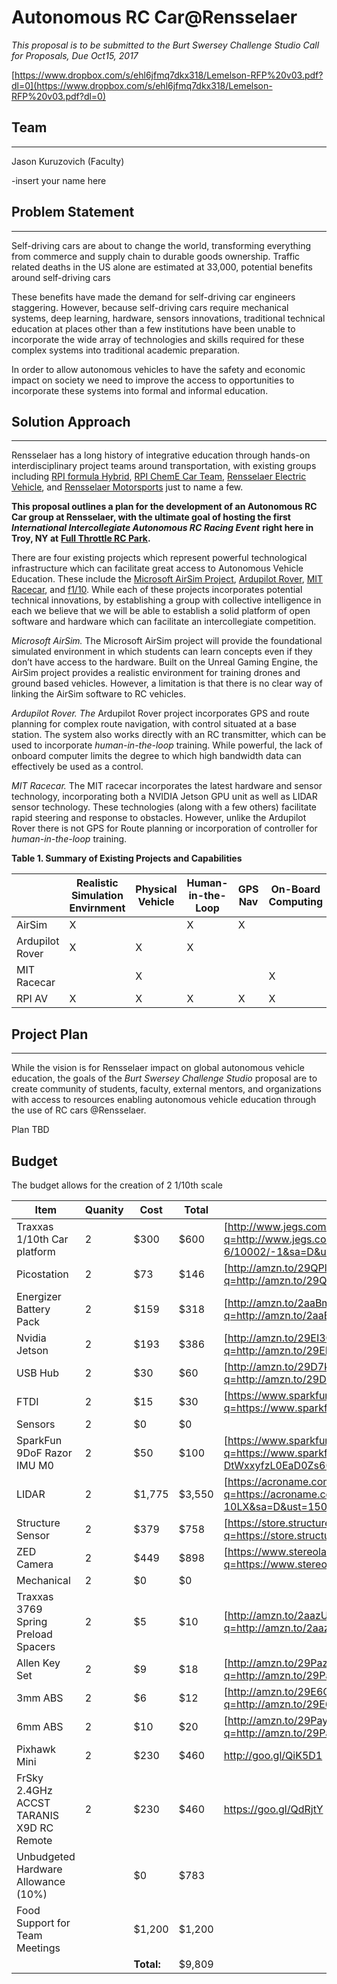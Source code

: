 # Autonomous RC Car@Rensselaer
*This proposal is to be submitted to the Burt Swersey Challenge Studio Call for Proposals, Due Oct15, 2017*

[https://www.dropbox.com/s/ehl6jfmq7dkx318/Lemelson-RFP%20v03.pdf?dl=0](https://www.dropbox.com/s/ehl6jfmq7dkx318/Lemelson-RFP%20v03.pdf?dl=0)

## **Team**
----------

Jason Kuruzovich (Faculty)

-insert your name here


## **Problem Statement**
----------

Self-driving cars are about to change the world, transforming everything from commerce and supply chain to durable goods ownership.  Traffic related deaths in the US alone are estimated at 33,000, potential benefits around self-driving cars

These benefits have made the demand for self-driving car engineers staggering.  However, because self-driving cars require mechanical systems, deep learning, hardware, sensors innovations, traditional technical education at places other than a few institutions have been unable to incorporate the wide array of technologies and skills required for these complex systems into traditional academic preparation.

In order to allow autonomous vehicles to have the safety and economic impact on society we need to improve the access to opportunities to incorporate these systems into formal and informal education.

## **Solution Approach**
----------

Rensselaer has a long history of integrative education through hands-on interdisciplinary project teams around transportation, with existing groups including  [RPI formula Hybrid](https://urchinz.github.io/FH_Web/), [RPI ChemE Car Team](http://union.rpi.edu/clubs/academic-professional/606-cheme-car-team), [Rensselaer Electric Vehicle](http://union.rpi.edu/clubs/hobby-special-interest/187-rensselaer-electric-vehicle), and [Rensselaer Motorsports](http://union.rpi.edu/clubs/hobby-special-interest/16-rensselaer-motorsport) just to name a few.

**This proposal outlines a plan for the development of an Autonomous RC Car group at Rensselaer, with the ultimate goal of hosting the first** ***International Intercollegiate Autonomous RC Racing Event*** **right here in Troy, NY at** [**Full Throttle RC Park**](http://www.fullthrottlercpark.com)**.**

There are four existing projects which represent powerful technological infrastructure which can facilitate great access to Autonomous Vehicle Education.  These include the [Microsoft AirSim Project](https://github.com/Microsoft/AirSim), [Ardupilot Rover](http://ardupilot.org/rover/), [MIT Racecar](https://mit-racecar.github.io/hardware/),  and [f1/10](http://f1tenth.org).  While each of these projects incorporates potential technical innovations, by establishing a group with collective intelligence in each we believe that we will be able to establish a solid platform of open software and hardware which can facilitate an intercollegiate competition.

*Microsoft AirSim.* The Microsoft AirSim project will provide the foundational  simulated environment in which students can learn concepts even if they don’t have access to the hardware.  Built on the Unreal Gaming Engine, the AirSim project provides a realistic environment for training drones and ground based vehicles.  However, a limitation is that there is no clear way of linking the AirSim software to RC vehicles.

*Ardupilot Rover.  The* Ardupilot Rover project incorporates GPS and route planning for complex route navigation, with control situated at a base station.  The system also works directly with an RC transmitter, which can be used to incorporate *human-in-the-loop* training. While powerful, the lack of onboard computer limits the degree to which high bandwidth data can effectively be used as a control.

*MIT Racecar.* The MIT racecar incorporates the latest hardware and sensor technology, incorporating both a NVIDIA Jetson GPU unit as well as LIDAR sensor technology.  These technologies (along with a few others) facilitate rapid steering and response to obstacles.  However, unlike the Ardupilot Rover there is not GPS for Route planning or incorporation of controller for *human-in-the-loop* training.

**Table 1. Summary of Existing Projects and Capabilities**

|                 | Realistic Simulation Envirnment | Physical Vehicle | Human-in-the-Loop | GPS Nav | On-Board Computing | Advanced Sensors |
| --------------- | ------------------------------- | ---------------- | ----------------- | ------- | ------------------ | ---------------- |
| AirSim          | X                               |                  | X                 | X       |                    | X                |
| Ardupilot Rover | X                               | X                | X                 |         |                    |                  |
| MIT Racecar     |                                 | X                |                   |         | X                  | X                |
| RPI AV          | X                               | X                | X                 | X       | X                  | X                |




## **Project Plan**
----------

While the vision is for Rensselaer impact on global autonomous vehicle education, the goals of the *Burt Swersey Challenge Studio* proposal are to create community of students, faculty, external mentors, and organizations with access to resources enabling autonomous vehicle education through the use of RC cars @Rensselaer.

Plan
TBD



## **Budget**

The budget allows for the creation of 2 1/10th scale


| Item                                      | Quanity | Cost       | Total  |                                                                                                                                                                                                                                                |
| ----------------------------------------- | ------- | ---------- | ------ | ---------------------------------------------------------------------------------------------------------------------------------------------------------------------------------------------------------------------------------------------- |
| Traxxas 1/10th Car platform               | 2       | $300       | $600   | [http://www.jegs.com/i/Traxxas/430/74054-6/10002/-1](https://www.google.com/url?q=http://www.jegs.com/i/Traxxas/430/74054-6/10002/-1&sa=D&ust=1505407940051000&usg=AFQjCNEO73PO5foV8ZMTAr_SWHP3XNfKqw)                                         |
| Picostation                               | 2       | $73        | $146   | [http://amzn.to/29QPlq8](https://www.google.com/url?q=http://amzn.to/29QPlq8&sa=D&ust=1505407940051000&usg=AFQjCNGmS9-Ml8vnsE6sR65SE1UXcV-aYg)                                                                                                 |
| Energizer Battery Pack                    | 2       | $159       | $318   | [http://amzn.to/2aaBmHu](https://www.google.com/url?q=http://amzn.to/2aaBmHu&sa=D&ust=1505407940051000&usg=AFQjCNFExMLRKGLO6SWoCjbFcGmsxo8qJQ)                                                                                                 |
| Nvidia Jetson                             | 2       | $193       | $386   | [http://amzn.to/29EI3C2](https://www.google.com/url?q=http://amzn.to/29EI3C2&sa=D&ust=1505407940052000&usg=AFQjCNGkhFr-T7P7-VIqbiZeKklvyd7duQ)                                                                                                 |
| USB Hub                                   | 2       | $30        | $60    | [http://amzn.to/29D7kKG](https://www.google.com/url?q=http://amzn.to/29D7kKG&sa=D&ust=1505407940052000&usg=AFQjCNHM2tmFI_NRwG3MxC504R4wJfOkSg)                                                                                                 |
| FTDI                                      | 2       | $15        | $30    | [https://www.sparkfun.com/products/9873](https://www.google.com/url?q=https://www.sparkfun.com/products/9873&sa=D&ust=1505407940052000&usg=AFQjCNHhZIqmSOlDECNiDN3JjpJgeYSFLw)                                                                 |
| Sensors                                   | 2       | $0         | $0     |                                                                                                                                                                                                                                                |
| SparkFun 9DoF Razor IMU M0                | 2       | $50        | $100   | [https://www.sparkfun.com/products/14001](https://www.google.com/url?q=https://www.sparkfun.com/products/14001&sa=D&ust=1505407940052000&usg=AFQjCNELBq-DtWxxyfzL0EaD0Zs60QBj0Q)                                                               |
| LIDAR                                     | 2       | $1,775     | $3,550 | [https://acroname.com/products/HOKUYO-UST-10LX-LASER?sku=R359-UST-10LX](https://www.google.com/url?q=https://acroname.com/products/HOKUYO-UST-10LX-LASER?sku%3DR359-UST-10LX&sa=D&ust=1505407940053000&usg=AFQjCNF4gsoHzu9I-kmF-MBGDvVVvqAv4w) |
| Structure Sensor                          | 2       | $379       | $758   | [https://store.structure.io/store](https://www.google.com/url?q=https://store.structure.io/store&sa=D&ust=1505407940053000&usg=AFQjCNFDlvhjAydvy5RQExQcd1kiAL3xww)                                                                             |
| ZED Camera                                | 2       | $449       | $898   | [https://www.stereolabs.com/](https://www.google.com/url?q=https://www.stereolabs.com/&sa=D&ust=1505407940053000&usg=AFQjCNGZIGc-GvL59XNQ7qmfgBzqhP2TmA)                                                                                       |
| Mechanical                                | 2       | $0         | $0     |                                                                                                                                                                                                                                                |
| Traxxas 3769 Spring Preload Spacers       | 2       | $5         | $10    | [http://amzn.to/2aazUF7](https://www.google.com/url?q=http://amzn.to/2aazUF7&sa=D&ust=1505407940053000&usg=AFQjCNE_4hkD1YsGKqTDNN2f6FV2pBiNQg)                                                                                                 |
| Allen Key Set                             | 2       | $9         | $18    | [http://amzn.to/29PazD5](https://www.google.com/url?q=http://amzn.to/29PazD5&sa=D&ust=1505407940054000&usg=AFQjCNHmdAaKq0as9L8lNfRdzV0DkFx7_g)                                                                                                 |
| 3mm ABS                                   | 2       | $6         | $12    | [http://amzn.to/29E6CTy](https://www.google.com/url?q=http://amzn.to/29E6CTy&sa=D&ust=1505407940054000&usg=AFQjCNE-d8Gl75ggzlcoGeVtS6CWWfAzkg)                                                                                                 |
| 6mm ABS                                   | 2       | $10        | $20    | [http://amzn.to/29PayPj](https://www.google.com/url?q=http://amzn.to/29PayPj&sa=D&ust=1505407940054000&usg=AFQjCNEswg3ry3XhlYW2J05FfIXdcSE-4A)                                                                                                 |
| Pixhawk Mini                              | 2       | $230       | $460   | http://goo.gl/QiK5D1                                                                                                                                                                                                                           |
| FrSky 2.4GHz ACCST TARANIS X9D  RC Remote | 2       | $230       | $460   | https://goo.gl/QdRjtY                                                                                                                                                                                                                          |
| Unbudgeted Hardware Allowance (10%)       |         | $0         | $783   |                                                                                                                                                                                                                                                |
| Food Support for Team Meetings            |         | $1,200     | $1,200 |                                                                                                                                                                                                                                                |
|                                           |         | **Total:** | $9,809 |                                                                                                                                                                                                                                                |

